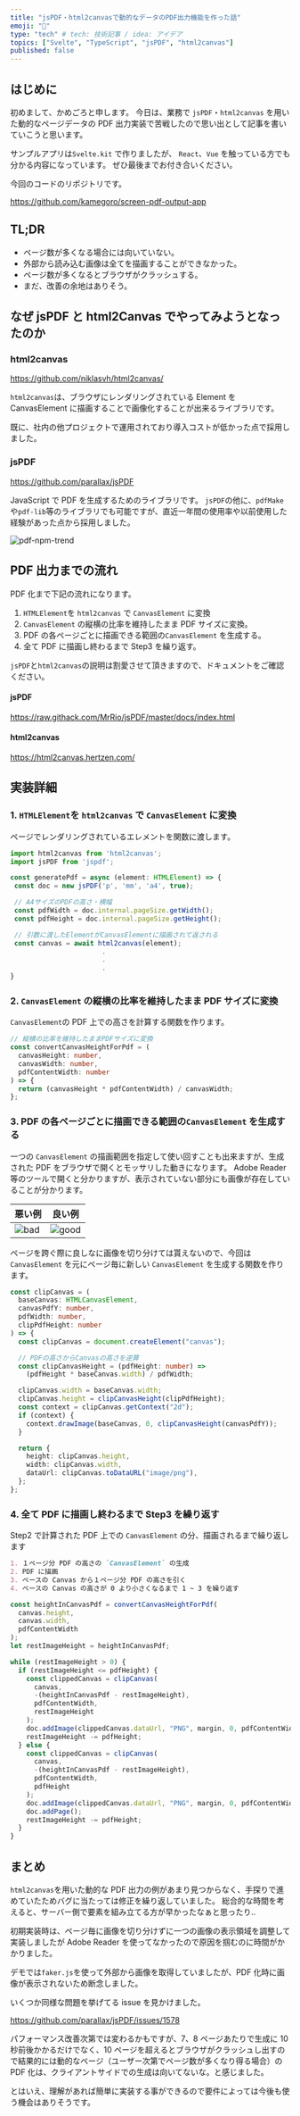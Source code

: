 ```yaml
---
title: "jsPDF・html2canvasで動的なデータのPDF出力機能を作った話"
emoji: "🙆"
type: "tech" # tech: 技術記事 / idea: アイデア
topics: ["Svelte", "TypeScript", "jsPDF", "html2canvas"]
published: false
---
```


## はじめに

初めまして、かめごろと申します。
今日は、業務で `jsPDF`・`html2canvas` を用いた動的なページデータの PDF 出力実装で苦戦したので思い出として記事を書いていこうと思います。

サンプルアプリは`Svelte.kit` で作りましたが、 `React`、`Vue` を触っている方でも分かる内容になっています。
ぜひ最後までお付き合いください。

今回のコードのリポジトリです。

https://github.com/kamegoro/screen-pdf-output-app

## TL;DR

- ページ数が多くなる場合には向いていない。
- 外部から読み込む画像は全てを描画することができなかった。
- ページ数が多くなるとブラウザがクラッシュする。
- まだ、改善の余地はありそう。

## なぜ jsPDF と html2Canvas でやってみようとなったのか

### html2canvas

https://github.com/niklasvh/html2canvas/

`html2canvas`は、ブラウザにレンダリングされている Element を CanvasElement に描画することで画像化することが出来るライブラリです。

既に、社内の他プロジェクトで運用されており導入コストが低かった点で採用しました。

### jsPDF

https://github.com/parallax/jsPDF

JavaScript で PDF を生成するためのライブラリです。
`jsPDF`の他に、`pdfMake`や`pdf-lib`等のライブラリでも可能ですが、直近一年間の使用率や以前使用した経験があった点から採用しました。

![pdf-npm-trend](/Images/pdf/pdf-graph.png)

## PDF 出力までの流れ

PDF 化まで下記の流れになります。

1. `HTMLElement`を `html2canvas` で `CanvasElement` に変換
1. `CanvasElement` の縦横の比率を維持したまま PDF サイズに変換。
1. PDF の各ページごとに描画できる範囲の`CanvasElement` を生成する。
1. 全て PDF に描画し終わるまで Step3 を繰り返す。

`jsPDF`と`html2canvas`の説明は割愛させて頂きますので、ドキュメントをご確認ください。

#### jsPDF

https://raw.githack.com/MrRio/jsPDF/master/docs/index.html

#### html2canvas

https://html2canvas.hertzen.com/

## 実装詳細

### 1. `HTMLElement`を `html2canvas` で `CanvasElement` に変換

ページでレンダリングされているエレメントを関数に渡します。

```ts
import html2canvas from 'html2canvas';
import jsPDF from 'jspdf';

const generatePdf = async (element: HTMLElement) => {
 const doc = new jsPDF('p', 'mm', 'a4', true);

 // A4サイズのPDFの高さ・横幅
 const pdfWidth = doc.internal.pageSize.getWidth();
 const pdfHeight = doc.internal.pageSize.getHeight();

 // 引数に渡したElementがCanvasElementに描画されて返される
 const canvas = await html2canvas(element);
                       .
                       .
                       .
}
```

### 2. `CanvasElement` の縦横の比率を維持したまま PDF サイズに変換

`CanvasElement`の PDF 上での高さを計算する関数を作ります。

```ts
// 縦横の比率を維持したままPDFサイズに変換
const convertCanvasHeightForPdf = (
  canvasHeight: number,
  canvasWidth: number,
  pdfContentWidth: number
) => {
  return (canvasHeight * pdfContentWidth) / canvasWidth;
};
```

### 3. PDF の各ページごとに描画できる範囲の`CanvasElement` を生成する

一つの `CanvasElement` の描画範囲を指定して使い回すことも出来ますが、生成された PDF をブラウザで開くとモッサリした動きになります。
Adobe Reader 等のツールで開くと分かりますが、表示されていない部分にも画像が存在していることが分かります。

| 悪い例                          | 良い例                            |
| ------------------------------- | --------------------------------- |
| ![bad](/Images/pdf/pdf-bad.png) | ![good](/Images/pdf/pdf-good.png) |

ページを跨ぐ際に良しなに画像を切り分けては貰えないので、今回は `CanvasElement` を元にページ毎に新しい `CanvasElement` を生成する関数を作ります。

```ts
const clipCanvas = (
  baseCanvas: HTMLCanvasElement,
  canvasPdfY: number,
  pdfWidth: number,
  clipPdfHeight: number
) => {
  const clipCanvas = document.createElement("canvas");

  // PDFの高さからCanvasの高さを逆算
  const clipCanvasHeight = (pdfHeight: number) =>
    (pdfHeight * baseCanvas.width) / pdfWidth;

  clipCanvas.width = baseCanvas.width;
  clipCanvas.height = clipCanvasHeight(clipPdfHeight);
  const context = clipCanvas.getContext("2d");
  if (context) {
    context.drawImage(baseCanvas, 0, clipCanvasHeight(canvasPdfY));
  }

  return {
    height: clipCanvas.height,
    width: clipCanvas.width,
    dataUrl: clipCanvas.toDataURL("image/png"),
  };
};
```

### 4. 全て PDF に描画し終わるまで Step3 を繰り返す

Step2 で計算された PDF 上での `CanvasElement` の分、描画されるまで繰り返します

```md
1. １ページ分 PDF の高さの `CanvasElement` の生成
2. PDF に描画
3. ベースの Canvas から１ページ分 PDF の高さを引く
4. ベースの Canvas の高さが 0 より小さくなるまで 1 ~ 3 を繰り返す
```

```ts
const heightInCanvasPdf = convertCanvasHeightForPdf(
  canvas.height,
  canvas.width,
  pdfContentWidth
);
let restImageHeight = heightInCanvasPdf;

while (restImageHeight > 0) {
  if (restImageHeight <= pdfHeight) {
    const clippedCanvas = clipCanvas(
      canvas,
      -(heightInCanvasPdf - restImageHeight),
      pdfContentWidth,
      restImageHeight
    );
    doc.addImage(clippedCanvas.dataUrl, "PNG", margin, 0, pdfContentWidth, 0);
    restImageHeight -= pdfHeight;
  } else {
    const clippedCanvas = clipCanvas(
      canvas,
      -(heightInCanvasPdf - restImageHeight),
      pdfContentWidth,
      pdfHeight
    );
    doc.addImage(clippedCanvas.dataUrl, "PNG", margin, 0, pdfContentWidth, 0);
    doc.addPage();
    restImageHeight -= pdfHeight;
  }
}
```

## まとめ

`html2canvas`を用いた動的な PDF 出力の例があまり見つからなく、手探りで進めていたためバグに当たっては修正を繰り返していました。
総合的な時間を考えると、サーバー側で要素を組み立てる方が早かったなぁと思ったり..

初期実装時は、ページ毎に画像を切り分けずに一つの画像の表示領域を調整して実装しましたが Adobe Reader を使ってなかったので原因を掴むのに時間がかかりました。

デモでは`faker.js`を使って外部から画像を取得していましたが、PDF 化時に画像が表示されないため断念しました。

いくつか同様な問題を挙げてる issue を見かけました。

https://github.com/parallax/jsPDF/issues/1578

パフォーマンス改善次第では変わるかもですが、7、8 ページあたりで生成に 10 秒前後かかるだけでなく、10 ページを超えるとブラウザがクラッシュし出すので結果的には動的なページ（ユーザー次第でページ数が多くなり得る場合）の PDF 化は、クライアントサイドでの生成は向いてないな。と感じました。

とはいえ、理解があれば簡単に実装する事ができるので要件によっては今後も使う機会はありそうです。
